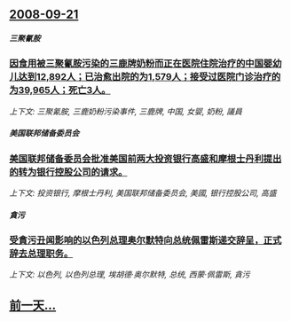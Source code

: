 ## [2008-09-21](/news/2008/09/21/index.md)

##### 三聚氰胺
### [因食用被三聚氰胺污染的三鹿牌奶粉而正在医院住院治疗的中国婴幼儿达到12,892人；已治愈出院的为1,579人；接受过医院门诊治疗的为39,965人；死亡3人。](/news/2008/09/21/因食用被三聚氰胺污染的三鹿牌奶粉而正在医院住院治疗的中国婴幼儿达到12892人-已治愈出院的为1579人-接受过医院.md)
_上下文: 三聚氰胺, 三鹿奶粉污染事件, 三鹿牌, 中国, 女婴, 奶粉, 議員_

##### 美国联邦储备委员会
### [美国联邦储备委员会批准美国前两大投资银行高盛和摩根士丹利提出的转为银行控股公司的请求。](/news/2008/09/21/美国联邦储备委员会批准美国前两大投资银行高盛和摩根士丹利提出的转为银行控股公司的请求.md)
_上下文: 投资银行, 摩根士丹利, 美国联邦储备委员会, 美國, 银行控股公司, 高盛_

##### 貪污
### [受貪污丑闻影响的以色列总理奥尔默特向总统佩雷斯递交辞呈，正式辞去总理职务。](/news/2008/09/21/受貪污丑闻影响的以色列总理奥尔默特向总统佩雷斯递交辞呈-正式辞去总理职务.md)
_上下文: 以色列, 以色列总理, 埃胡德·奥尔默特, 总统, 西蒙·佩雷斯, 貪污_

## [前一天...](/news/2008/09/20/index.md)

